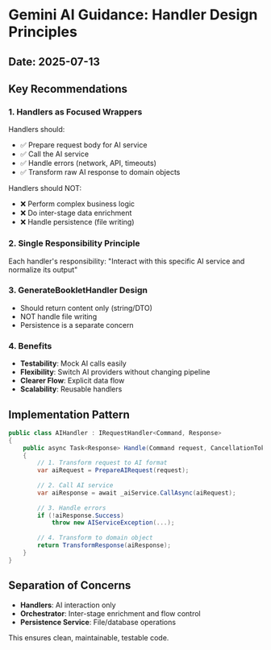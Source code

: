 # Gemini AI Guidance: Handler Design Principles

## Date: 2025-07-13

## Key Recommendations

### 1. Handlers as Focused Wrappers
Handlers should:
- ✅ Prepare request body for AI service
- ✅ Call the AI service
- ✅ Handle errors (network, API, timeouts)
- ✅ Transform raw AI response to domain objects

Handlers should NOT:
- ❌ Perform complex business logic
- ❌ Do inter-stage data enrichment
- ❌ Handle persistence (file writing)

### 2. Single Responsibility Principle
Each handler's responsibility: "Interact with this specific AI service and normalize its output"

### 3. GenerateBookletHandler Design
- Should return content only (string/DTO)
- NOT handle file writing
- Persistence is a separate concern

### 4. Benefits
- **Testability**: Mock AI calls easily
- **Flexibility**: Switch AI providers without changing pipeline
- **Clearer Flow**: Explicit data flow
- **Scalability**: Reusable handlers

## Implementation Pattern

```csharp
public class AIHandler : IRequestHandler<Command, Response>
{
    public async Task<Response> Handle(Command request, CancellationToken ct)
    {
        // 1. Transform request to AI format
        var aiRequest = PrepareAIRequest(request);
        
        // 2. Call AI service
        var aiResponse = await _aiService.CallAsync(aiRequest);
        
        // 3. Handle errors
        if (!aiResponse.Success)
            throw new AIServiceException(...);
            
        // 4. Transform to domain object
        return TransformResponse(aiResponse);
    }
}
```

## Separation of Concerns
- **Handlers**: AI interaction only
- **Orchestrator**: Inter-stage enrichment and flow control
- **Persistence Service**: File/database operations

This ensures clean, maintainable, testable code.